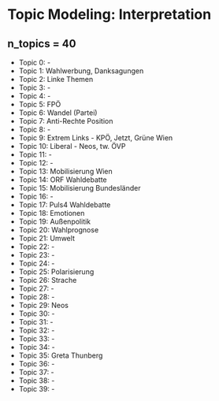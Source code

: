 # Topic Modeling: Interpretation

## n_topics = 40

* Topic 0: -
* Topic 1: Wahlwerbung, Danksagungen
* Topic 2: Linke Themen
* Topic 3: -
* Topic 4: -
* Topic 5: FPÖ
* Topic 6: Wandel (Partei)
* Topic 7: Anti-Rechte Position
* Topic 8: -
* Topic 9: Extrem Links - KPÖ, Jetzt, Grüne Wien
* Topic 10: Liberal - Neos, tw. ÖVP
* Topic 11: -
* Topic 12: -
* Topic 13: Mobilisierung Wien
* Topic 14: ORF Wahldebatte
* Topic 15: Mobilisierung Bundesländer
* Topic 16: -
* Topic 17: Puls4 Wahldebatte
* Topic 18: Emotionen
* Topic 19: Außenpolitik
* Topic 20: Wahlprognose
* Topic 21: Umwelt
* Topic 22: -
* Topic 23: -
* Topic 24: -
* Topic 25: Polarisierung
* Topic 26: Strache
* Topic 27: -
* Topic 28: -
* Topic 29: Neos
* Topic 30: -
* Topic 31: -
* Topic 32: -
* Topic 33: -
* Topic 34: -
* Topic 35: Greta Thunberg
* Topic 36: -
* Topic 37: -
* Topic 38: -
* Topic 39: -
